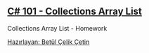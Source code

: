 ## [C# 101 - Collections Array List](https://app.patika.dev/courses/csharp-101/3-arraylist-nedir)
Collections Array List - Homework

[Hazırlayan: Betül Çelik Çetin](https://app.patika.dev/celikbet)